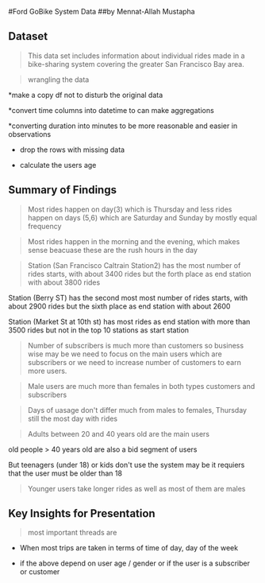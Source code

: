 #Ford GoBike System Data
##by Mennat-Allah Mustapha


## Dataset

> This data set includes information about individual rides made in a bike-sharing system covering the greater San Francisco Bay area.

>wrangling the data

*make a copy df not to disturb the original data

*convert time columns into datetime to can make aggregations

*converting duration into minutes to be more reasonable and easier in observations

* drop the rows with missing data

* calculate the users age


## Summary of Findings

> Most rides happen on day(3) which is Thursday and less rides happen on days (5,6) which are Saturday and Sunday by mostly equal frequency

> Most rides happen in the morning and the evening, which makes sense beacuase these are the rush hours in the day

> Station (San Francisco Caltrain Station2) has the most number of rides starts, with about 3400 rides but the forth place as end station with about 3800 rides

Station (Berry ST) has the second most most number of rides starts, with about 2900 rides but the sixth place as end station with about 2600

Station (Market St at 10th st) has most rides as end station with more than 3500 rides but not in the top 10 stations as start station

> Number of subscribers is much more than customers so business wise may be we need to focus on the main users which are subscribers or we need to increase number of customers to earn more users.

> Male users are much more than females in both types customers and subscribers

> Days of uasage don't differ much from males to females, Thursday still the most day with rides

> Adults between 20 and 40 years old are the main users

old people > 40 years old are also a bid segment of users

But teenagers (under 18) or kids don't use the system may be it requiers that the user must be older than 18

> Younger users take longer rides as well as most of them are males

## Key Insights for Presentation

> most important threads are 
* When most trips are taken in terms of time of day, day of the week

* if the above depend on user age / gender or if the user is a subscriber or customer